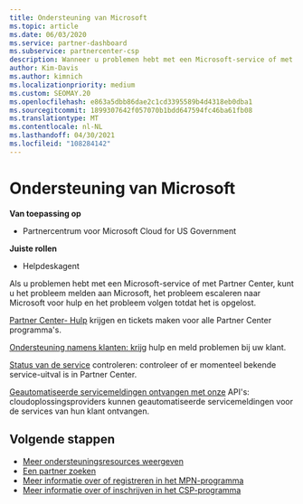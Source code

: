 ```yaml
---
title: Ondersteuning van Microsoft
ms.topic: article
ms.date: 06/03/2020
ms.service: partner-dashboard
ms.subservice: partnercenter-csp
description: Wanneer u problemen hebt met een Microsoft-service of met Partner Center, kunt u voor hulp naar Microsoft escaleren en het probleem volgen totdat het is opgelost.
author: Kim-Davis
ms.author: kimnich
ms.localizationpriority: medium
ms.custom: SEOMAY.20
ms.openlocfilehash: e863a5dbb86dae2c1cd3395589b4d4318eb0dba1
ms.sourcegitcommit: 1899307642f057070b1bdd647594fc46ba61fb08
ms.translationtype: MT
ms.contentlocale: nl-NL
ms.lasthandoff: 04/30/2021
ms.locfileid: "108284142"
---
```

# <a name="support-from-microsoft"></a>Ondersteuning van Microsoft

**Van toepassing op**

- Partnercentrum voor Microsoft Cloud for US Government

**Juiste rollen**

- Helpdeskagent

Als u problemen hebt met een Microsoft-service of met Partner Center, kunt u het probleem melden aan Microsoft, het probleem escaleren naar Microsoft voor hulp en het probleem volgen totdat het is opgelost.

[Partner Center- Hulp](report-problems-with-partner-center.md) krijgen en tickets maken voor alle Partner Center programma's.

[Ondersteuning namens klanten: krijg](report-problems-on-behalf-of-a-customer.md) hulp en meld problemen bij uw klant.

[Status van de service](check-service-health.md) controleren: controleer of er momenteel bekende service-uitval is in Partner Center.

[Geautomatiseerde servicemeldingen ontvangen met onze](get-automated-service-notifications-with-our-apis.md) API's: cloudoplossingsproviders kunnen geautomatiseerde servicemeldingen voor de services van hun klant ontvangen.

## <a name="next-steps"></a>Volgende stappen

- [Meer ondersteuningsresources weergeven](https://partner.microsoft.com/support/?stage=1)
- [Een partner zoeken](find-a-partner.md)
- [Meer informatie over of registreren in het MPN-programma](https://partner.microsoft.com/membership)
- [Meer informatie over of inschrijven in het CSP-programma](https://partner.microsoft.com/membership/cloud-solution-provider)

